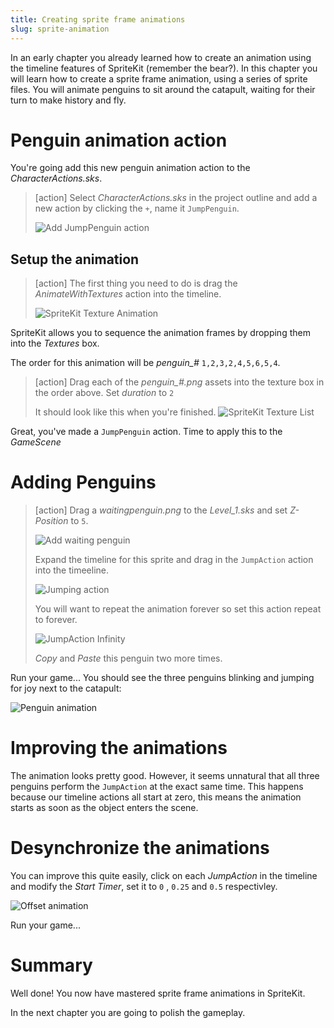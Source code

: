 ```yaml
---
title: Creating sprite frame animations
slug: sprite-animation
---
```


In an early chapter you already learned how to create an animation using the timeline 
features of SpriteKit (remember the bear?). In this chapter you will learn how to create 
a sprite frame animation, using a series of sprite files. You will animate penguins to 
sit around the catapult, waiting for their turn to make history and fly.

# Penguin animation action

You're going add this new penguin animation action to the *CharacterActions.sks*.

> [action]
> Select *CharacterActions.sks* in the project outline and add a new action by clicking 
> the `+`, name it `JumpPenguin`.
>
> ![Add JumpPenguin action](../Tutorial-Images/p12-04-jump-penguin.png)
>

## Setup the animation

> [action]
> The first thing you need to do is drag the *AnimateWithTextures* action into the 
> timeline.
> 
> ![SpriteKit Texture Animation](../Tutorial-Images/p12-05-animate-with-textures.png)
>

SpriteKit allows you to sequence the animation frames by dropping them into the 
*Textures* box.

The order for this animation will be *penguin_#* `1,2,3,2,4,5,6,5,4`.

> [action]
> Drag each of the *penguin_#.png* assets into the texture box in the order above.
> Set *duration* to `2`
>
> It should look like this when you're finished.
> ![SpriteKit Texture List](../Tutorial-Images/p12-06-penguin-frames.png)
>

Great, you've made a `JumpPenguin` action. Time to apply this to the *GameScene*

# Adding Penguins

> [action]
> Drag a *waitingpenguin.png* to the *Level_1.sks* and set *Z-Position* to `5`.
>
> ![Add waiting penguin](../Tutorial-Images/p12-07-waiting-penguin.png)
>
> Expand the timeline for this sprite and drag in the `JumpAction` action into the 
> timeeline.
>
> ![Jumping action](../Tutorial-Images/p12-08-jumping-penuin-action.png)
>
> You will want to repeat the animation forever so set this action repeat to forever.
>
> ![JumpAction Infinity](../Tutorial-Images/p12-09-jumping-penuin-action-repeat.png)
>
> *Copy* and *Paste* this penguin two more times.
>

Run your game... You should see the three penguins blinking and jumping for joy next to 
the catapult:

![Penguin animation](../Tutorial-Images/animated_penguins.gif)

# Improving the animations

The animation looks pretty good. However, it seems unnatural that all three penguins 
perform the `JumpAction` at the exact same time. This happens because our timeline 
actions all start at zero, this means the animation starts as soon as the object enters 
the scene.

# Desynchronize the animations

You can improve this quite easily, click on each *JumpAction* in the timeline and modify 
the *Start Timer*, set it to `0` , `0.25` and `0.5` respectivley.

![Offset animation](../Tutorial-Images/p12-10-offset-animations.png)

Run your game...

# Summary

Well done! You now have mastered sprite frame animations in SpriteKit.

In the next chapter you are going to polish the gameplay.
